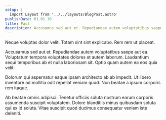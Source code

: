 ```yaml
---
setup: |
  import Layout from '../../layouts/BlogPost.astro'
publishDate: 01.01.10
title: Past
description: Accusamus sed aut et. Repudiandae autem voluptatibus saepe aut ea. Voluptatum tempora voluptates dolores et autem laborum. Laudantium sequi temporibus ab et nulla laboriosam sit. Optio quam autem ea eos quia velit.
---
```


Neque voluptas dolor velit. Totam sint sint explicabo. Rem rem ut placeat.

Accusamus sed aut et. Repudiandae autem voluptatibus saepe aut ea. Voluptatum tempora voluptates dolores et autem laborum. Laudantium sequi temporibus ab et nulla laboriosam sit. Optio quam autem ea eos quia velit.

Dolorum qui aspernatur eaque ipsam architecto ab ab impedit. Ut libero inventore ad mollitia odit repellat veniam quod. Non beatae a ipsum corporis rem itaque.

Ab beatae omnis adipisci. Tenetur officiis soluta nostrum earum corporis assumenda suscipit voluptatem. Dolore blanditiis minus quibusdam soluta qui ex id soluta. Vitae suscipit quod ducimus consequatur veniam iste deleniti.
